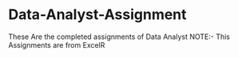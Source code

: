 # Data-Analyst-Assignment
These Are the completed assignments of Data Analyst
NOTE:- This Assignments are from ExcelR
